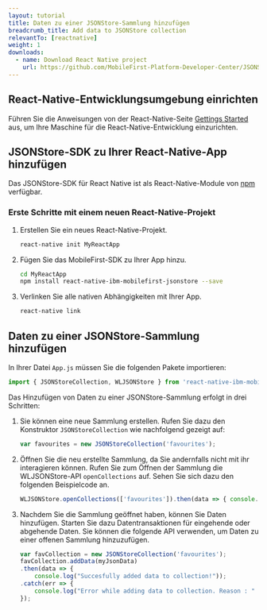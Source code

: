 ```yaml
---
layout: tutorial
title: Daten zu einer JSONStore-Sammlung hinzufügen
breadcrumb_title: Add data to JSONStore collection
relevantTo: [reactnative]
weight: 1
downloads:
  - name: Download React Native project
    url: https://github.com/MobileFirst-Platform-Developer-Center/JSONStoreReactNative
---
```

<!-- NLS_CHARSET=UTF-8 -->
##  React-Native-Entwicklungsumgebung einrichten
Führen Sie die Anweisungen von der React-Native-Seite [Gettings Started](https://facebook.github.io/react-native/docs/getting-started.html) aus, um Ihre Maschine für die React-Native-Entwicklung einzurichten.

##  JSONStore-SDK zu Ihrer React-Native-App hinzufügen
Das JSONStore-SDK für React Native ist als React-Native-Module von [npm](https://www.npmjs.com/package/react-native-mobilefirst-jsonstore) verfügbar.

### Erste Schritte mit einem neuen React-Native-Projekt
1. Erstellen Sie ein neues React-Native-Projekt.
    ```bash
    react-native init MyReactApp
    ```

2. Fügen Sie das MobileFirst-SDK zu Ihrer App hinzu.
    ```bash
    cd MyReactApp
    npm install react-native-ibm-mobilefirst-jsonstore --save
    ```

3.  Verlinken Sie alle nativen Abhängigkeiten mit Ihrer App.
    ```bash
    react-native link
    ```

## Daten zu einer JSONStore-Sammlung hinzufügen

In Ihrer Datei `App.js` müssen Sie die folgenden Pakete importieren: 

```javascript
import { JSONStoreCollection, WLJSONStore } from 'react-native-ibm-mobilefirst-jsonstore';
```

Das Hinzufügen von Daten zu einer JSONStore-Sammlung erfolgt in drei Schritten:

1. Sie können eine neue Sammlung erstellen. Rufen Sie dazu den Konstruktor `JSONStoreCollection` wie nachfolgend gezeigt auf:
    ```javascript
    var favourites = new JSONStoreCollection('favourites');
    ```
2.  Öffnen Sie die neu erstellte Sammlung, da Sie andernfalls nicht mit ihr interagieren können. Rufen Sie zum Öffnen der Sammlung die WLJSONStore-API `openCollections` auf. Sehen Sie sich dazu den folgenden Beispielcode an.
    ```javascript
    WLJSONStore.openCollections(['favourites']).then(data => { console.log(data); }).catch(err =>{ console.log(err); });
    ```
3. Nachdem Sie die Sammlung geöffnet haben, können Sie Daten hinzufügen. Starten Sie dazu Datentransaktionen für eingehende oder abgehende Daten. Sie können die folgende API verwenden, um Daten zu einer offenen Sammlung hinzuzufügen.
    ```javascript
    var favCollection = new JSONStoreCollection('favourites');
    favCollection.addData(myJsonData)
    .then(data => {
    	console.log("Succesfully added data to collection!"));
    .catch(err => {
    	console.log("Error while adding data to collection. Reason : " + err);
    });
    ```    
